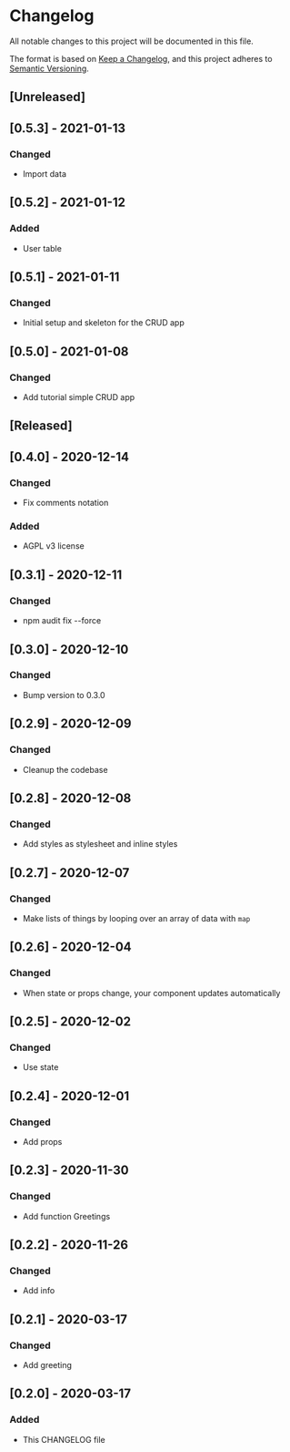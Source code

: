 # Changelog
All notable changes to this project will be documented in this file.

The format is based on [Keep a Changelog](https://keepachangelog.com/en/1.0.0/),
and this project adheres to [Semantic Versioning](https://semver.org/spec/v2.0.0.html).

## [Unreleased]

## [0.5.3] - 2021-01-13
### Changed
- Import data 

## [0.5.2] - 2021-01-12
### Added
- User table

## [0.5.1] - 2021-01-11
### Changed
- Initial setup and skeleton for the CRUD app

## [0.5.0] - 2021-01-08
### Changed
- Add tutorial simple CRUD app 

## [Released]

## [0.4.0] - 2020-12-14
### Changed
- Fix comments notation 
### Added
- AGPL v3 license

## [0.3.1] - 2020-12-11
### Changed
- npm audit fix --force

## [0.3.0] - 2020-12-10
### Changed
- Bump version to 0.3.0

## [0.2.9] - 2020-12-09
### Changed
- Cleanup the codebase

## [0.2.8] - 2020-12-08
### Changed
- Add styles as stylesheet and inline styles

## [0.2.7] - 2020-12-07
### Changed
- Make lists of things by looping over an array of data with `map`

## [0.2.6] - 2020-12-04
### Changed
- When state or props change, your component updates automatically

## [0.2.5] - 2020-12-02
### Changed
- Use state

## [0.2.4] - 2020-12-01
### Changed
- Add props

## [0.2.3] - 2020-11-30
### Changed
- Add function Greetings

## [0.2.2] - 2020-11-26
### Changed
- Add info 

## [0.2.1] - 2020-03-17
### Changed
- Add greeting

## [0.2.0] - 2020-03-17
### Added
- This CHANGELOG file 
